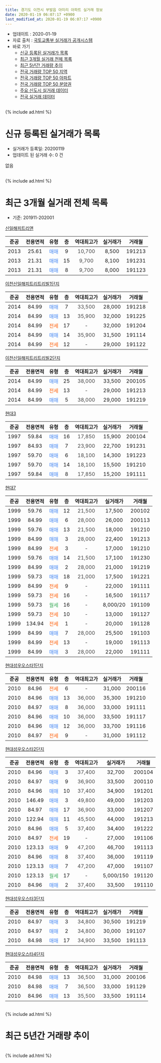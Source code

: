 ```yaml
---
title: 경기도 이천시 부발읍 아미리 아파트 실거래 정보
date: 2020-01-19 06:07:17 +0900
last_modified_at: 2020-01-19 06:07:17 +0900
---
```


* 업데이트 : 2020-01-19
* 자료 출처 : [국토교통부 실거래가 공개시스템](http://rt.molit.go.kr)
* 바로 가기
    * [신규 등록된 실거래가 목록](#신규-등록된-실거래가-목록)
    * [최근 3개월 실거래 전체 목록](#최근-3개월-실거래-전체-목록)
    * [최근 5년간 거래량 추이](#최근-5년간-거래량-추이)
    * [전국 거래량 TOP 50 지역](https://apt-info.github.io/apt-trade-info/최근-3개월-전국에서-가장-거래가-많이-발생한-지역)
    * [전국 거래량 TOP 50 아파트](https://apt-info.github.io/apt-trade-info/최근-3개월-전국에서-가장-거래가-많이-발생한-아파트)
    * [전국 거래량 TOP 50 분양권](https://apt-info.github.io/apt-trade-info/최근-3개월-전국에서-가장-거래가-많이-발생한-분양권)
    * [주요 신도시 실거래 데이터](https://apt-info.github.io/apt-trade-info/주요-신도시)
    * [전국 실거래 데이터](https://apt-info.github.io/apt-trade-info/전국)
<br>
{% include ad.html %}
<br>

# 신규 등록된 실거래가 목록
* 실거래가 등록일: 20200119
* 업데이트 된 실거래 수: 0 건

없음

<br>
{% include ad.html %}
<br>

# 최근 3개월 실거래 전체 목록
* 기준: 201911-202001


[신일해피트리앤](https://search.naver.com/search.naver?query=%EA%B2%BD%EA%B8%B0%EB%8F%84+%EC%9D%B4%EC%B2%9C%EC%8B%9C+%EB%B6%80%EB%B0%9C%EC%9D%8D+%EC%95%84%EB%AF%B8%EB%A6%AC+%EC%8B%A0%EC%9D%BC%ED%95%B4%ED%94%BC%ED%8A%B8%EB%A6%AC%EC%95%A4)

|준공|전용면적|유형|층|역대최고가|실거래가|거래월|
|:---:|:---:|:---:|:---:|:---:|:---:|:---:|
|2013|25.61|<span style="color:#4285f3">매매</span>|9|<span style="color:#444444">10,700</span>|8,500|191213|
|2013|21.31|<span style="color:#4285f3">매매</span>|15|<span style="color:#444444">9,700</span>|8,100|191231|
|2013|21.31|<span style="color:#4285f3">매매</span>|8|<span style="color:#444444">9,700</span>|8,000|191123|

[이천신일해피트리트리빌1단지](https://search.naver.com/search.naver?query=%EA%B2%BD%EA%B8%B0%EB%8F%84+%EC%9D%B4%EC%B2%9C%EC%8B%9C+%EB%B6%80%EB%B0%9C%EC%9D%8D+%EC%95%84%EB%AF%B8%EB%A6%AC+%EC%9D%B4%EC%B2%9C%EC%8B%A0%EC%9D%BC%ED%95%B4%ED%94%BC%ED%8A%B8%EB%A6%AC%ED%8A%B8%EB%A6%AC%EB%B9%8C1%EB%8B%A8%EC%A7%80)

|준공|전용면적|유형|층|역대최고가|실거래가|거래월|
|:---:|:---:|:---:|:---:|:---:|:---:|:---:|
|2014|84.99|<span style="color:#4285f3">매매</span>|7|<span style="color:#444444">33,500</span>|28,000|191218|
|2014|84.99|<span style="color:#4285f3">매매</span>|13|<span style="color:#444444">35,900</span>|32,000|191225|
|2014|84.99|<span style="color:#ff5a00">전세</span>|17|<span style="color:#444444">-</span>|32,000|191204|
|2014|84.99|<span style="color:#4285f3">매매</span>|14|<span style="color:#444444">35,900</span>|31,500|191114|
|2014|84.99|<span style="color:#ff5a00">전세</span>|12|<span style="color:#444444">-</span>|29,000|191122|

[이천신일해피트리트리빌2단지](https://search.naver.com/search.naver?query=%EA%B2%BD%EA%B8%B0%EB%8F%84+%EC%9D%B4%EC%B2%9C%EC%8B%9C+%EB%B6%80%EB%B0%9C%EC%9D%8D+%EC%95%84%EB%AF%B8%EB%A6%AC+%EC%9D%B4%EC%B2%9C%EC%8B%A0%EC%9D%BC%ED%95%B4%ED%94%BC%ED%8A%B8%EB%A6%AC%ED%8A%B8%EB%A6%AC%EB%B9%8C2%EB%8B%A8%EC%A7%80)

|준공|전용면적|유형|층|역대최고가|실거래가|거래월|
|:---:|:---:|:---:|:---:|:---:|:---:|:---:|
|2014|84.99|<span style="color:#4285f3">매매</span>|25|<span style="color:#444444">38,000</span>|33,500|200105|
|2014|84.99|<span style="color:#ff5a00">전세</span>|13|<span style="color:#444444">-</span>|29,000|191213|
|2014|84.99|<span style="color:#4285f3">매매</span>|5|<span style="color:#444444">38,000</span>|29,000|191219|

[현대3](https://search.naver.com/search.naver?query=%EA%B2%BD%EA%B8%B0%EB%8F%84+%EC%9D%B4%EC%B2%9C%EC%8B%9C+%EB%B6%80%EB%B0%9C%EC%9D%8D+%EC%95%84%EB%AF%B8%EB%A6%AC+%ED%98%84%EB%8C%803)

|준공|전용면적|유형|층|역대최고가|실거래가|거래월|
|:---:|:---:|:---:|:---:|:---:|:---:|:---:|
|1997|59.84|<span style="color:#4285f3">매매</span>|16|<span style="color:#444444">17,850</span>|15,900|200104|
|1997|84.93|<span style="color:#4285f3">매매</span>|7|<span style="color:#444444">23,900</span>|22,700|191231|
|1997|59.70|<span style="color:#4285f3">매매</span>|6|<span style="color:#444444">18,100</span>|14,300|191223|
|1997|59.70|<span style="color:#4285f3">매매</span>|14|<span style="color:#444444">18,100</span>|15,500|191210|
|1997|59.84|<span style="color:#4285f3">매매</span>|8|<span style="color:#444444">17,850</span>|15,200|191111|

[현대7](https://search.naver.com/search.naver?query=%EA%B2%BD%EA%B8%B0%EB%8F%84+%EC%9D%B4%EC%B2%9C%EC%8B%9C+%EB%B6%80%EB%B0%9C%EC%9D%8D+%EC%95%84%EB%AF%B8%EB%A6%AC+%ED%98%84%EB%8C%807)

|준공|전용면적|유형|층|역대최고가|실거래가|거래월|
|:---:|:---:|:---:|:---:|:---:|:---:|:---:|
|1999|59.76|<span style="color:#4285f3">매매</span>|12|<span style="color:#444444">21,500</span>|17,500|200102|
|1999|84.99|<span style="color:#4285f3">매매</span>|6|<span style="color:#444444">28,000</span>|26,000|200113|
|1999|59.76|<span style="color:#4285f3">매매</span>|13|<span style="color:#444444">21,500</span>|18,000|191210|
|1999|84.99|<span style="color:#4285f3">매매</span>|3|<span style="color:#444444">28,000</span>|22,400|191213|
|1999|84.99|<span style="color:#ff5a00">전세</span>|3|<span style="color:#444444">-</span>|17,000|191210|
|1999|59.76|<span style="color:#4285f3">매매</span>|14|<span style="color:#444444">21,500</span>|17,100|191230|
|1999|84.99|<span style="color:#4285f3">매매</span>|2|<span style="color:#444444">28,000</span>|21,000|191219|
|1999|59.73|<span style="color:#4285f3">매매</span>|18|<span style="color:#444444">21,000</span>|17,500|191221|
|1999|84.99|<span style="color:#ff5a00">전세</span>|9|<span style="color:#444444">-</span>|22,000|191111|
|1999|59.73|<span style="color:#ff5a00">전세</span>|16|<span style="color:#444444">-</span>|16,500|191117|
|1999|59.73|<span style="color:#34a853">월세</span>|16|<span style="color:#444444">-</span>|8,000/20|191109|
|1999|59.73|<span style="color:#ff5a00">전세</span>|10|<span style="color:#444444">-</span>|13,000|191127|
|1999|134.94|<span style="color:#ff5a00">전세</span>|1|<span style="color:#444444">-</span>|20,000|191128|
|1999|84.99|<span style="color:#4285f3">매매</span>|7|<span style="color:#444444">28,000</span>|25,500|191103|
|1999|84.99|<span style="color:#ff5a00">전세</span>|13|<span style="color:#444444">-</span>|19,000|191113|
|1999|84.99|<span style="color:#4285f3">매매</span>|3|<span style="color:#444444">28,000</span>|22,000|191111|

[현대성우오스타1단지](https://search.naver.com/search.naver?query=%EA%B2%BD%EA%B8%B0%EB%8F%84+%EC%9D%B4%EC%B2%9C%EC%8B%9C+%EB%B6%80%EB%B0%9C%EC%9D%8D+%EC%95%84%EB%AF%B8%EB%A6%AC+%ED%98%84%EB%8C%80%EC%84%B1%EC%9A%B0%EC%98%A4%EC%8A%A4%ED%83%801%EB%8B%A8%EC%A7%80)

|준공|전용면적|유형|층|역대최고가|실거래가|거래월|
|:---:|:---:|:---:|:---:|:---:|:---:|:---:|
|2010|84.96|<span style="color:#ff5a00">전세</span>|6|<span style="color:#444444">-</span>|31,000|200116|
|2010|84.96|<span style="color:#4285f3">매매</span>|13|<span style="color:#444444">36,000</span>|35,300|191210|
|2010|84.97|<span style="color:#4285f3">매매</span>|8|<span style="color:#444444">36,000</span>|33,000|191111|
|2010|84.96|<span style="color:#4285f3">매매</span>|10|<span style="color:#444444">36,000</span>|33,500|191117|
|2010|84.96|<span style="color:#4285f3">매매</span>|12|<span style="color:#444444">36,000</span>|33,700|191116|
|2010|84.97|<span style="color:#ff5a00">전세</span>|9|<span style="color:#444444">-</span>|31,000|191112|

[현대성우오스타2단지](https://search.naver.com/search.naver?query=%EA%B2%BD%EA%B8%B0%EB%8F%84+%EC%9D%B4%EC%B2%9C%EC%8B%9C+%EB%B6%80%EB%B0%9C%EC%9D%8D+%EC%95%84%EB%AF%B8%EB%A6%AC+%ED%98%84%EB%8C%80%EC%84%B1%EC%9A%B0%EC%98%A4%EC%8A%A4%ED%83%802%EB%8B%A8%EC%A7%80)

|준공|전용면적|유형|층|역대최고가|실거래가|거래월|
|:---:|:---:|:---:|:---:|:---:|:---:|:---:|
|2010|84.96|<span style="color:#4285f3">매매</span>|3|<span style="color:#444444">37,400</span>|32,700|200104|
|2010|84.97|<span style="color:#4285f3">매매</span>|9|<span style="color:#444444">36,900</span>|33,500|200110|
|2010|84.96|<span style="color:#4285f3">매매</span>|10|<span style="color:#444444">37,400</span>|34,900|191201|
|2010|146.49|<span style="color:#4285f3">매매</span>|3|<span style="color:#444444">49,800</span>|49,000|191203|
|2010|84.97|<span style="color:#4285f3">매매</span>|17|<span style="color:#444444">36,900</span>|33,000|191207|
|2010|122.94|<span style="color:#4285f3">매매</span>|11|<span style="color:#444444">45,500</span>|44,000|191213|
|2010|84.96|<span style="color:#4285f3">매매</span>|5|<span style="color:#444444">37,400</span>|34,400|191222|
|2010|84.97|<span style="color:#ff5a00">전세</span>|19|<span style="color:#444444">-</span>|27,000|191106|
|2010|123.13|<span style="color:#4285f3">매매</span>|9|<span style="color:#444444">47,200</span>|46,700|191113|
|2010|84.96|<span style="color:#4285f3">매매</span>|8|<span style="color:#444444">37,400</span>|36,000|191119|
|2010|123.13|<span style="color:#4285f3">매매</span>|7|<span style="color:#444444">47,200</span>|47,000|191107|
|2010|123.13|<span style="color:#34a853">월세</span>|17|<span style="color:#444444">-</span>|5,000/150|191120|
|2010|84.96|<span style="color:#4285f3">매매</span>|2|<span style="color:#444444">37,400</span>|33,500|191110|


<script async src="//pagead2.googlesyndication.com/pagead/js/adsbygoogle.js"></script>
<!-- 기본 -->
<ins class="adsbygoogle"
     style="display:block"
     data-ad-client="ca-pub-1142216861245946"
     data-ad-slot="4805727019"
     data-ad-format="auto"
     data-full-width-responsive="true"></ins>
<script>
(adsbygoogle = window.adsbygoogle || []).push({});
</script>


[현대성우오스타3단지](https://search.naver.com/search.naver?query=%EA%B2%BD%EA%B8%B0%EB%8F%84+%EC%9D%B4%EC%B2%9C%EC%8B%9C+%EB%B6%80%EB%B0%9C%EC%9D%8D+%EC%95%84%EB%AF%B8%EB%A6%AC+%ED%98%84%EB%8C%80%EC%84%B1%EC%9A%B0%EC%98%A4%EC%8A%A4%ED%83%803%EB%8B%A8%EC%A7%80)

|준공|전용면적|유형|층|역대최고가|실거래가|거래월|
|:---:|:---:|:---:|:---:|:---:|:---:|:---:|
|2010|84.97|<span style="color:#4285f3">매매</span>|3|<span style="color:#444444">34,800</span>|30,500|191219|
|2010|84.97|<span style="color:#4285f3">매매</span>|2|<span style="color:#444444">34,800</span>|30,000|191107|
|2010|84.98|<span style="color:#4285f3">매매</span>|17|<span style="color:#444444">34,900</span>|33,500|191113|

[현대성우오스타4단지](https://search.naver.com/search.naver?query=%EA%B2%BD%EA%B8%B0%EB%8F%84+%EC%9D%B4%EC%B2%9C%EC%8B%9C+%EB%B6%80%EB%B0%9C%EC%9D%8D+%EC%95%84%EB%AF%B8%EB%A6%AC+%ED%98%84%EB%8C%80%EC%84%B1%EC%9A%B0%EC%98%A4%EC%8A%A4%ED%83%804%EB%8B%A8%EC%A7%80)

|준공|전용면적|유형|층|역대최고가|실거래가|거래월|
|:---:|:---:|:---:|:---:|:---:|:---:|:---:|
|2010|84.98|<span style="color:#4285f3">매매</span>|13|<span style="color:#444444">36,500</span>|31,000|200106|
|2010|84.98|<span style="color:#4285f3">매매</span>|7|<span style="color:#444444">36,500</span>|33,000|191129|
|2010|84.96|<span style="color:#4285f3">매매</span>|13|<span style="color:#444444">35,500</span>|33,500|191114|


<br>
{% include ad.html %}
<br>

# 최근 5년간 거래량 추이


<div style="width:100%;">
    <canvas id="deal_progress" height="200"></canvas>
</div>

<script>
new Chart(document.getElementById("deal_progress"), {
    type: 'line',
    data: {
        labels: ['201501','201502','201503','201504','201505','201506','201507','201508','201509','201510','201511','201512','201601','201602','201603','201604','201605','201606','201607','201608','201609','201610','201611','201612','201701','201702','201703','201704','201705','201706','201707','201708','201709','201710','201711','201712','201801','201802','201803','201804','201805','201806','201807','201808','201809','201810','201811','201812','201901','201902','201903','201904','201905','201906','201907','201908','201909','201910','201911','201912','202001'],
        datasets: [{
            label: '매매',
            pointRadius: 1,
            data: [26, 22, 36, 28, 17, 24, 19, 20, 23, 19, 17, 19, 22, 16, 13, 21, 15, 18, 11, 20, 19, 18, 12, 12, 7, 23, 19, 24, 21, 19, 17, 17, 14, 13, 21, 17, 19, 20, 13, 13, 9, 12, 7, 12, 10, 12, 11, 9, 9, 11, 17, 19, 18, 10, 16, 12, 10, 19, 16, 20, 7],
            borderColor: "rgba(255, 201, 14, 1)",
            backgroundColor: "rgba(255, 201, 14, 0.5)",
            fill: false,
            lineTension: 0
        },{
            label: '전월세',
            pointRadius: 1,
            data: [30, 31, 26, 22, 12, 7, 15, 10, 11, 25, 13, 14, 19, 18, 15, 16, 17, 18, 12, 12, 8, 13, 16, 14, 14, 17, 22, 22, 15, 8, 10, 8, 13, 12, 11, 15, 12, 10, 17, 17, 7, 14, 7, 8, 6, 4, 10, 16, 11, 18, 5, 10, 5, 11, 13, 12, 7, 12, 10, 3, 1],
            borderColor: "rgba(0, 141, 185, 1)",
            backgroundColor: "rgba(0, 141, 185, 0.5)",
            fill: false,
            lineTension: 0
        }
        ]
    },
    options: {
        responsive: true,
        title: {
            display: false
        },
        tooltips: {
            mode: 'index',
            intersect: false
        },
        hover: {
            mode: 'nearest',
            intersect: true
        },
        scales: {
            xAxes: [{
                display: true,
                scaleLabel: {
                    display: true,
                    labelString: '년/월'
                }
            }],
            yAxes: [{
                display: true,
                ticks: {
                    suggestedMin: 0,
                },
                scaleLabel: {
                    display: true,
                    labelString: '실거래 수'
                }
            }]
        }
    }
});

</script>


<br>
{% include ad.html %}
<br>

